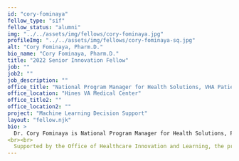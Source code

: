 ```yaml
---
id: "cory-fominaya"
fellow_type: "sif"
fellow_status: "alumni"
img: "../../assets/img/fellows/cory-fominaya.jpg"
profileImg: "../../assets/img/fellows/cory-fominaya-sq.jpg"
alt: "Cory Fominaya, Pharm.D."
bio_name: "Cory Fominaya, Pharm.D."
title: "2022 Senior Innovation Fellow"
job: ""
job2: ""
job_description: ""
office_title: "National Program Manager for Health Solutions, VHA Patient Care Services"
office_location: "Hines VA Medical Center"
office_title2: ""
office_location2: ""
project: "Machine Learning Decision Support"
layout: "fellow.njk"
bio: >
  Dr. Cory Fominaya is National Program Manager for Health Solutions, Population Health focusing on informatics solutions. His interests lie at the intersection of clinical informatics, statistics/mathematics, and outcomes research. As a Senior Innovation Fellow, he worked on creating Machine Learning Decision Support (MLDS). MLDS aims to design efficient cloud architecture and productionize a decision support service utilizing machine learning models to improve Veterans' clinical benefits adjudication.
<br><br>
  Supported by the Office of Healthcare Innovation and Learning, the program has undergone four key pilots from proof of concept to autonomous intervention across VISN 9, coordinating with key stakeholders including the Office of Finance Revenue Operations, Pharmacy Benefits Management, Members Services Health Resource Center, and Veterans Benefits Office of Business Oversight Program Integrity Office. The foundational work was completed and submitted to the Diffusion of Excellence Shark Tank Competition in 2016. An early application was scripted to create interactions between the clinicians, and the program was deployed to seven sites. During the next phase, the program performed autonomous interventions at multiple medical centers. Presently, the focus is shifting to codifying machine learning support systems for an enterprise solution capitalizing on integration within the electronic health records using a lightweight human-in-the-loop user interface. The program will support medical centers and administrative staff, enhancing impartiality and justice for Veterans, third-party payers, and VA Medical Centers.
---
```

